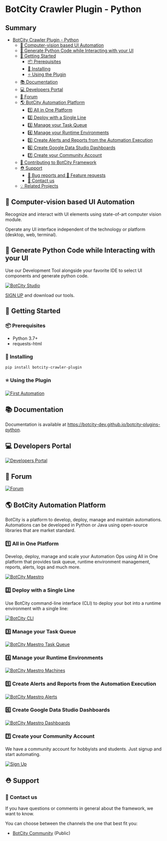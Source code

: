 # BotCity Crawler Plugin - Python

## Summary

- [BotCity Crawler Plugin - Python](#botcity-crawler-plugin---python)
  - [🤖 Computer-vision based UI Automation](#-computer-vision-based-ui-automation)
  - [🐍 Generate Python Code while Interacting with your UI](#-generate-python-code-while-interacting-with-your-ui)
  - [🚀 Getting Started](#-getting-started)
    - [📦 Prerequisites](#-prerequisites)
    - [💫 Installing](#-installing)
    - [⭐ Using the Plugin](#-using-the-plugin)
  - [📚 Documentation](#-documentation)
  - [💻 Developers Portal](#-developers-portal)
  - [💬 Forum](#-forum)
  - [🌎 BotCity Automation Platform](#-botcity-automation-platform)
    - [1️⃣  All in One Platform](#1️⃣--all-in-one-platform)
    - [2️⃣  Deploy with a Single Line](#2️⃣--deploy-with-a-single-line)
    - [3️⃣  Manage your Task Queue](#3️⃣--manage-your-task-queue)
    - [4️⃣  Manage your Runtime Environments](#4️⃣--manage-your-runtime-environments)
    - [5️⃣  Create Alerts and Reports from the Automation Execution](#5️⃣--create-alerts-and-reports-from-the-automation-execution)
    - [6️⃣  Create Google Data Studio Dashboards](#6️⃣--create-google-data-studio-dashboards)
    - [7️⃣  Create your Community Account](#7️⃣--create-your-community-account)
  - [🤝 Contributing to BotCity Framework](#-contributing-to-botcity-framework)
  - [⛑ Support](#-support)
    - [🐛 Bug reports and 💎 Feature requests](#-bug-reports-and--feature-requests)
    - [📢 Contact us](#-contact-us)
  - [💡 Related Projects](#-related-projects)


## 🤖 Computer-vision based UI Automation

Recognize and interact with UI elements using state-of-art computer vision module.

Operate any UI interface independent of the technology or platform (desktop, web, terminal).

## 🐍 Generate Python Code while Interacting with your UI

Use our Development Tool alongside your favorite IDE to select UI components and generate python code.

[![BotCity Studio](https://developers.botcity.dev/github/readme/studio/studio.gif)](https://botcity.atlassian.net/l/c/eBJ6bLLV)

[SIGN UP](https://developers.botcity.dev/app/signup) and download our tools.


## 🚀 Getting Started

### 📦 Prerequisites
* Python 3.7+
* requests-html

### 💫 Installing

```bash
pip install botcity-crawler-plugin
```

### ⭐ Using the Plugin

[![First Automation](https://developers.botcity.dev/github/readme/python-plugins/crawler-plugin.png)](https://botcity-dev.github.io/botcity-plugins-python)

## 📚 Documentation

Documentation is available at https://botcity-dev.github.io/botcity-plugins-python.

## 💻 Developers Portal

[![Developers Portal](https://developers.botcity.dev/github/readme/portal.png)](https://botcity.atlassian.net/l/c/boMU4TX9)

## 💬 Forum

[![Forum](https://developers.botcity.dev/github/readme/forum.png)](https://community.botcity.dev/)

## 🌎 BotCity Automation Platform
BotCity is a platform to develop, deploy, manage and maintain automations. Automations can be developed in Python or Java using open-source libraries that are market standard.

### 1️⃣  All in One Platform
Develop, deploy, manage and scale your Automation Ops using All in One platform that provides task queue, runtime environment management, reports, alerts, logs and much more.

[![BotCity Maestro](https://developers.botcity.dev/github/readme/maestro/maestro.png)](https://botcity.atlassian.net/l/c/WWGswYRX)

### 2️⃣  Deploy with a Single Line

Use BotCity command-line interface (CLI) to deploy your bot into a runtime environment with a single line:

[![BotCity CLI](https://developers.botcity.dev/github/readme/cli/botcli.gif)](https://botcity.atlassian.net/l/c/hJHE1ZFv)

### 3️⃣  Manage your Task Queue

[![BotCity Maestro Task Queue](https://developers.botcity.dev/github/readme/maestro/tasks.png)](https://botcity.atlassian.net/l/c/gR3AAd2a)

### 4️⃣  Manage your Runtime Environments

[![BotCity Maestro Machines](https://developers.botcity.dev/github/readme/maestro/machines.png)](https://botcity.atlassian.net/l/c/uDB087nK)

### 5️⃣  Create Alerts and Reports from the Automation Execution

[![BotCity Maestro Alerts](https://developers.botcity.dev/github/readme/maestro/alerts.png)](https://botcity.atlassian.net/l/c/McH09qYw)

### 6️⃣  Create Google Data Studio Dashboards

[![BotCity Maestro Dashboards](https://developers.botcity.dev/github/readme/maestro/dashboard.png)](https://botcity.atlassian.net/l/c/Z1uMY1vX)

### 7️⃣  Create your Community Account

We have a community account for hobbyists and students. Just signup and start automating.

[![Sign Up](https://developers.botcity.dev/github/readme/signup.png)](https://developers.botcity.dev/app/signup)


## ⛑ Support

### 📢 Contact us

If you have questions or comments in general about the framework, we want to know.

You can choose between the channels the one that best fit you:

- [BotCity Community](<https://community.botcity.dev>) (Public)

